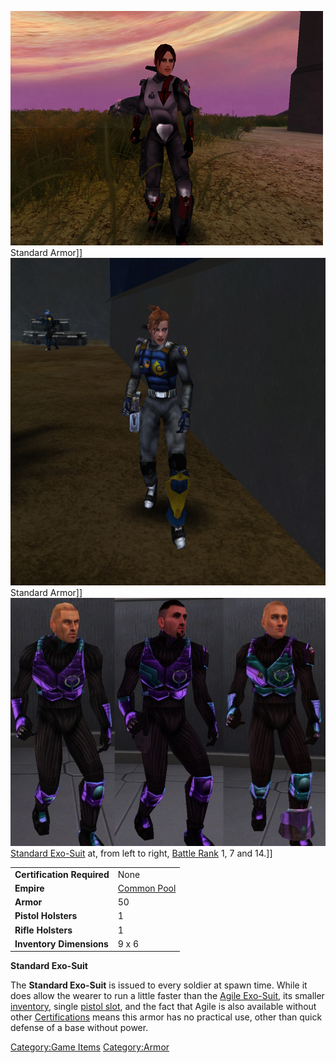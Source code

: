 ![](/images/PSScreenShot0317.jpg "fig:PSScreenShot0317.jpg") Standard Armor\]\]
![](/images/NCStandardExoSuit.jpg "fig:NCStandardExoSuit.jpg") Standard
Armor\]\] ![](/images/VS_Standards.jpg "fig:VS_Standards.jpg") [Standard
Exo-Suit](/Standard_Exo-Suit "wikilink") at, from left to right, [Battle
Rank](/Battle_Rank "wikilink") 1, 7 and 14.\]\]

|                            |                                        |
| -------------------------- | -------------------------------------- |
| **Certification Required** | None                                   |
| **Empire**                 | [Common Pool](/Common_Pool "wikilink") |
| **Armor**                  | 50                                     |
| **Pistol Holsters**        | 1                                      |
| **Rifle Holsters**         | 1                                      |
| **Inventory Dimensions**   | 9 x 6                                  |

**Standard Exo-Suit**

The **Standard Exo-Suit** is issued to every soldier at spawn time.
While it does allow the wearer to run a little faster than the [Agile
Exo-Suit](/Agile_Exo-Suit "wikilink"), its smaller
[inventory](/inventory "wikilink"), single [pistol
slot](/holster "wikilink"), and the fact that Agile is also available
without other [Certifications](/Certifications "wikilink") means this
armor has no practical use, other than quick defense of a base without
power.

[Category:Game Items](/Category:Game_Items "wikilink")
[Category:Armor](/Category:Armor "wikilink")
